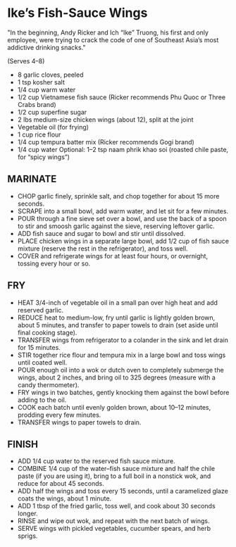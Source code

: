 # Ike’s Fish-Sauce Wings
"In the beginning, Andy Ricker and Ich “Ike” Truong, his first and only employee, were trying to crack the code of one of Southeast Asia’s most addictive drinking snacks."

(Serves 4–8)

* 8 garlic cloves, peeled
* 1 tsp kosher salt
* 1/4 cup warm water
* 1/2 cup Vietnamese fish sauce (Ricker recommends Phu Quoc or Three Crabs brand)
* 1/2 cup superfine sugar
* 2 lbs medium-size chicken wings (about 12), split at the joint
* Vegetable oil (for frying)
* 1 cup rice flour
* 1/4 cup tempura batter mix (Ricker recommends Gogi brand)
* 1/4 cup water
Optional: 1–2 tsp naam phrik khao soi (roasted chile paste, for “spicy wings”)

## MARINATE 

* CHOP garlic finely, sprinkle salt, and chop together for about 15 more seconds.
* SCRAPE into a small bowl, add warm water, and let sit for a few minutes.
* POUR through a fine sieve set over a bowl, and use the back of a spoon to stir and smoosh garlic against the sieve, reserving leftover garlic. 
* ADD fish sauce and sugar to bowl and stir until dissolved.
* PLACE chicken wings in a separate large bowl, add 1/2 cup of fish sauce mixture (reserve the rest in the refrigerator), and toss well. 
* COVER and refrigerate wings for at least four hours, or overnight, tossing every hour or so. 

## FRY

* HEAT 3/4-inch of vegetable oil in a small pan over high heat and add reserved garlic.
* REDUCE heat to medium-low, fry until garlic is lightly golden brown, about 5 minutes, and transfer to paper towels to drain (set aside until final cooking stage).
* TRANSFER wings from refrigerator to a colander in the sink and let drain for 15 minutes.
* STIR together rice flour and tempura mix in a large bowl and toss wings until coated well.
* POUR enough oil into a wok or dutch oven to completely submerge the wings, about 2 inches, and bring oil to 325 degrees (measure with a candy thermometer).
* FRY wings in two batches, gently knocking them against the bowl before adding to the oil.
* COOK each batch until evenly golden brown, about 10–12 minutes, prodding every few minutes.
* TRANSFER wings to paper towels to drain. 

## FINISH

* ADD 1/4 cup water to the reserved fish sauce mixture.
* COMBINE 1/4 cup of the water–fish sauce mixture and half the chile paste (if you are using it), bring to a full boil in a nonstick wok, and reduce for about 45 seconds.
* ADD half the wings and toss every 15 seconds, until a caramelized glaze coats the wings, about 1 minute.
* ADD 1 tbsp of the fried garlic, toss well, and cook about 30 seconds longer.
* RINSE and wipe out wok, and repeat with the next batch of wings.
* SERVE wings with pickled vegetables, cucumber spears, and herb sprigs.
